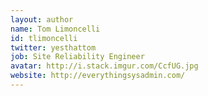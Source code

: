 ```yaml
---
layout: author
name: Tom Limoncelli
id: tlimoncelli
twitter: yesthattom
job: Site Reliability Engineer
avatar: http://i.stack.imgur.com/CcfUG.jpg
website: http://everythingsysadmin.com/
---
```

